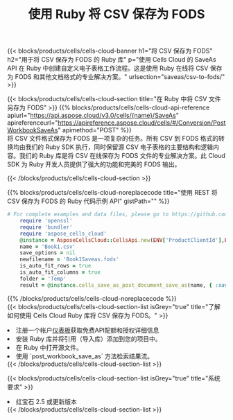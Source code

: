 ﻿---
title: 使用 Ruby 将 CSV 保存为 FODS
description: 利用Aspose.Cells Cloud SDK for Ruby将CSV格式文件保存为FODS格式文件。
kwords: Excel, Save CSV as FODS, REST, Ruby
howto: How to save CSV as FODS using Aspose.Cells Cloud Ruby library.
---
{{< blocks/products/cells/cells-cloud-banner h1="将 CSV 保存为 FODS" h2="用于将 CSV 保存为 FODS 的 Ruby 库" p="使用 Cells Cloud 的 SaveAs API 在 Ruby 中创建自定义电子表格工作流程。这是使用 Ruby 在线将 CSV 保存为 FODS 和其他文档格式的专业解决方案。" urlsection="saveas/csv-to-fods/" >}}

{{< blocks/products/cells/cells-cloud-section title="在 Ruby 中将 CSV 文件另存为 FODS" >}}
{{% blocks/products/cells/cells-cloud-api-reference apiurl="https://api.aspose.cloud/v3.0/cells/{name}/SaveAs" apireferenceurl="https://apireference.aspose.cloud/cells/#/Conversion/PostWorkbookSaveAs" apimethod="POST" %}}
<br/>
将 CSV 文件格式保存为 FODS 是一项复杂的任务。所有 CSV 到 FODS 格式的转换均由我们的 Ruby SDK 执行，同时保留源 CSV 电子表格的主要结构和逻辑内容。我们的 Ruby 库是将 CSV 在线保存为 FODS 文件的专业解决方案。此 Cloud SDK 为 Ruby 开发人员提供了强大的功能和完美的 FODS 输出。

{{< /blocks/products/cells/cells-cloud-section >}}

{{% blocks/products/cells/cells-cloud-noreplacecode title="使用 REST 将 CSV 保存为 FODS 的 Ruby 代码示例 API" gistPath="" %}}
  
```ruby
# For complete examples and data files, please go to https://github.com/aspose-cells-cloud/aspose-cells-cloud-ruby/
    require 'openssl'
    require 'bundler'
    require 'aspose_cells_cloud'
    @instance = AsposeCellsCloud::CellsApi.new(ENV['ProductClientId'],ENV['ProductClientSecret'])
    name = 'Book1.csv'
    save_options = nil
    newfilename = 'Book1Saveas.fods'
    is_auto_fit_rows = true
    is_auto_fit_columns = true
    folder = 'Temp'
    result = @instance.cells_save_as_post_document_save_as(name, { :save_options=>save_options, :newfilename=>(folder+"/"+newfilename), :is_auto_fit_rows=>is_auto_fit_rows, :is_auto_fit_columns=>is_auto_fit_columns, :folder=>folder})
```
  
{{% /blocks/products/cells/cells-cloud-noreplacecode %}}
<br/>
{{< blocks/products/cells/cells-cloud-section-list isGrey="true" title="了解如何使用 Cells Cloud Ruby 库将 CSV 保存为 FODS。" >}}
<li>注册一个帐户<a href="https://dashboard.aspose.cloud/">仪表板</a>获取免费API配额和授权详细信息</li>
<li>安装 Ruby 库并将引用（导入库）添加到您的项目中。</li>
<li>在 Ruby 中打开源文件。</li>
<li>使用 `post_workbook_save_as` 方法检索结果流。</li>
{{< /blocks/products/cells/cells-cloud-section-list >}}

{{< blocks/products/cells/cells-cloud-section-list isGrey="true" title="系统要求" >}}
<li>红宝石 2.5 或更新版本</li>
{{< /blocks/products/cells/cells-cloud-section-list >}}
